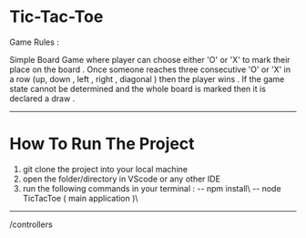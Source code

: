 # Tic-Tac-Toe
Game Rules : 

Simple Board Game where player can choose either 'O' or 'X' to mark their place on the board . 
Once someone reaches three consecutive 'O' or 'X' in a row (up, down , left , right , diagonal )  then the player wins . 
If the game state cannot be determined and the whole board is marked then it is declared a draw .


********************************************************************************************************************************
# How To Run The Project

1. git clone the project into your local machine 
2. open the folder/directory in VScode or any other IDE
3. run the following commands in your terminal :
    -- npm install\ 
    -- node TicTacToe ( main application )\


********************************************************************************************************************************
/controllers 



